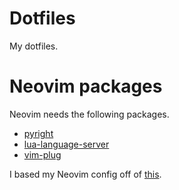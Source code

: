 # Dotfiles
My dotfiles.

# Neovim packages 
Neovim needs the following packages. 
- [pyright](https://github.com/microsoft/pyright)
- [lua-language-server](https://github.com/sumneko/lua-language-server)
- [vim-plug](https://github.com/junegunn/vim-plug) 

I based my Neovim config off of [this](https://github.com/notusknot/dotfiles-nix/tree/main/config/nvim).
